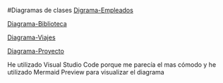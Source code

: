 #Diagramas de clases
[Digrama-Empleados](https://github.com/paatrii/Diagrama-Empleados)

[Diagrama-Biblioteca](https://github.com/paatrii/Diagrama-Biblioteca)

[Diagrama-Viajes](https://github.com/paatrii/Diagrama-Viajes)

[Diagrama-Proyecto](https://github.com/paatrii/Diagrama-Proyecto)

He utilizado Visual Studio Code porque me parecía el mas cómodo y he utilizado Mermaid Preview para visualizar el diagrama


